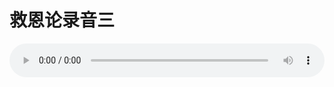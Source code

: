 # 救恩论录音三

<audio style="width: 100%;" preload="false" controls controlslist="nodownload"><source src="http://file.simai.life/audio/mp3/old/27404.mp3" type="audio/mpeg">Your browser does not support the audio element.</audio>


